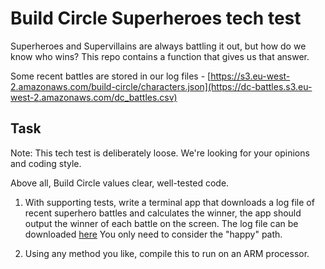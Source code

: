 # Build Circle Superheroes tech test

Superheroes and Supervillains are always battling it out, but how do we know who wins? This repo contains a function that gives us that answer. 

Some recent battles are stored in our log files - [https://s3.eu-west-2.amazonaws.com/build-circle/characters.json](https://dc-battles.s3.eu-west-2.amazonaws.com/dc_battles.csv)

## Task

Note: This tech test is deliberately loose. We're looking for your opinions and coding style.

Above all, Build Circle values clear, well-tested code.

1. With supporting tests, write a terminal app that downloads a log file of recent superhero battles and calculates the winner, the app should output the winner of each battle on the screen. The log file can be downloaded [here](https://dc-battles.s3.eu-west-2.amazonaws.com/dc_battles.csv) You only need to consider the "happy" path.

2. Using any method you like, compile this to run on an ARM processor.
